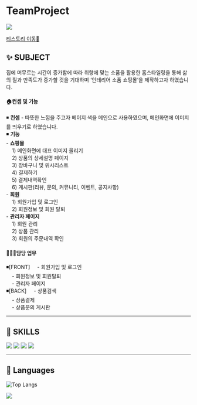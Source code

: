 # TeamProject
<img src="https://capsule-render.vercel.app/api?type=Waving&color=D5E8B5&height=150&section=header&text=팀프로젝트-인테리어%20쇼핑몰%20[공간의%20집]&fontSize=25&fontColor=5377A1" />

[티스토리 이동🛫](https://soozya.tistory.com/)
<div align=left><h2>✨ SUBJECT</h2></div>
<div> 
  집에 머무르는 시간이 증가함에 따라 취향에 맞는 소품을 활용한 홈스타일링을 통해 삶의 질과 만족도가 증가할 것을 기대하며 ‘인테리어 소품 쇼핑몰’을 제작하고자 하였습니다.
</div>
<div>
  <h4> 🏠컨셉 및 기능</h4>
  ◾ <b>컨셉</b> - 따뜻한 느낌을 주고자 베이지 색을 메인으로 사용하였으며, 메인화면에 이미지를 띄우기로 하였습니다.<br>
  ◾ <b>기능</b> <br>
 - <b>쇼핑몰</b> <br>
&nbsp; &nbsp; 1) 메인화면에 대표 이미지 올리기<br>
&nbsp; &nbsp; 2) 상품의 상세설명 페이지<br>
&nbsp; &nbsp; 3) 장바구니 및 위시리스트<br>
&nbsp; &nbsp; 4) 결제하기<br>
&nbsp; &nbsp; 5) 결제내역확인<br>
&nbsp; &nbsp; 6) 게시판(리뷰, 문의, 커뮤니티, 이벤트, 공지사항)<br>
 - <b>회원</b><br>
&nbsp; &nbsp; 1) 회원가입 및 로그인<br>
&nbsp; &nbsp; 2) 회원정보 및 회원 탈퇴<br>
 - <b>관리자 페이지</b><br>
&nbsp; &nbsp; 1) 회원 관리<br>
&nbsp; &nbsp; 2) 상품 관리<br>
&nbsp; &nbsp; 3) 회원의 주문내역 확인<br> 
</div>
<div> <h4> 🙋🏻‍♀️담당 업무 </h4>
◾[FRONT]
&nbsp; &nbsp; - 회원가입 및 로그인<br>
&nbsp; &nbsp; - 회원정보 및 회원탈퇴<br>
&nbsp; &nbsp; - 관리자 페이지<br>
◾[BACK]
&nbsp; &nbsp; - 상품검색 <br>
&nbsp; &nbsp; - 상품결제 <br>
&nbsp; &nbsp; - 상품문의 게시판 <br>  
</div>
<p></p>
<hr>
<p></p>
<div align=left><h2>📃 SKILLS</h2></div>
<div> 
  <img src="https://img.shields.io/badge/HTML5-E34F26?style=for-the-badge&logo=html5&logoColor=white">
  <img src="https://img.shields.io/badge/CSS3-1572B6?style=for-the-badge&logo=css3&logoColor=white">
  <img src="https://img.shields.io/badge/Java-ED8B00?style=for-the-badge&logo=openjdk&logoColor=white">
  <img src="https://img.shields.io/badge/JavaScript-F7DF1E?style=for-the-badge&logo=JavaScript&logoColor=white">
</div>
<p></p>
<hr>
<p></p>
<div align=left><h2>💬 Languages</h2></div>

![Top Langs](https://github-readme-stats.vercel.app/api/top-langs/?username=soozya&layout=compact)

<img src="https://capsule-render.vercel.app/api?type=waving&color=BDBDC8&height=150&section=footer" />
